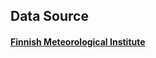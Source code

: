 ## Data Source

#### [Finnish Meteorological Institute](https://en.ilmatieteenlaitos.fi/download-observations)